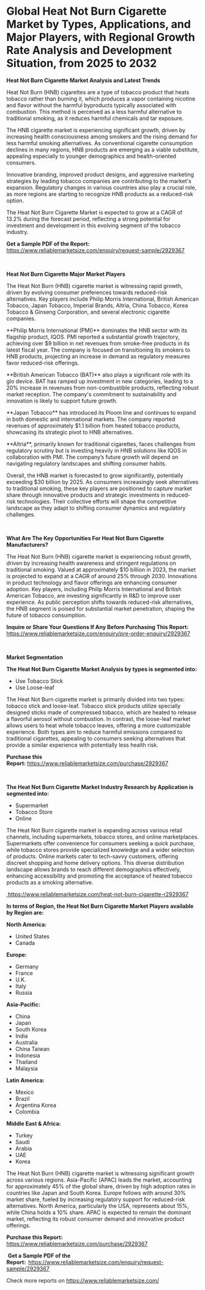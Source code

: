 <p><h1>Global Heat Not Burn Cigarette Market by Types, Applications, and Major Players, with Regional Growth Rate Analysis and Development Situation, from 2025 to 2032</h1></p><p><strong>Heat Not Burn Cigarette Market Analysis and Latest Trends</strong></p>
<p><p>Heat Not Burn (HNB) cigarettes are a type of tobacco product that heats tobacco rather than burning it, which produces a vapor containing nicotine and flavor without the harmful byproducts typically associated with combustion. This method is perceived as a less harmful alternative to traditional smoking, as it reduces harmful chemicals and tar exposure.</p><p>The HNB cigarette market is experiencing significant growth, driven by increasing health consciousness among smokers and the rising demand for less harmful smoking alternatives. As conventional cigarette consumption declines in many regions, HNB products are emerging as a viable substitute, appealing especially to younger demographics and health-oriented consumers.</p><p>Innovative branding, improved product designs, and aggressive marketing strategies by leading tobacco companies are contributing to the market's expansion. Regulatory changes in various countries also play a crucial role, as more regions are starting to recognize HNB products as a reduced-risk option. </p><p>The Heat Not Burn Cigarette Market is expected to grow at a CAGR of 13.2% during the forecast period, reflecting a strong potential for investment and development in this evolving segment of the tobacco industry.</p></p>
<p><strong>Get a Sample PDF of the Report:&nbsp;</strong> <a href="https://www.reliablemarketsize.com/enquiry/request-sample/2929367?utm_campaign=2314&utm_medium=2&utm_source=Github&utm_content=ia&utm_term=12032025&utm_id=heat-not-burn-cigarette">https://www.reliablemarketsize.com/enquiry/request-sample/2929367</a></p>
<p>&nbsp;</p>
<p><strong>Heat Not Burn Cigarette Major Market Players</strong></p>
<p><p>The Heat Not Burn (HNB) cigarette market is witnessing rapid growth, driven by evolving consumer preferences towards reduced-risk alternatives. Key players include Philip Morris International, British American Tobacco, Japan Tobacco, Imperial Brands, Altria, China Tobacco, Korea Tobacco & Ginseng Corporation, and several electronic cigarette companies.</p><p>**Philip Morris International (PMI)** dominates the HNB sector with its flagship product, IQOS. PMI reported a substantial growth trajectory, achieving over $9 billion in net revenues from smoke-free products in its latest fiscal year. The company is focused on transitioning its smokers to HNB products, projecting an increase in demand as regulatory measures favor reduced-risk offerings.</p><p>**British American Tobacco (BAT)** also plays a significant role with its glo device. BAT has ramped up investment in new categories, leading to a 20% increase in revenues from non-combustible products, reflecting robust market reception. The company's commitment to sustainability and innovation is likely to support future growth.</p><p>**Japan Tobacco** has introduced its Ploom line and continues to expand in both domestic and international markets. The company reported revenues of approximately $1.1 billion from heated tobacco products, showcasing its strategic pivot to HNB alternatives.</p><p>**Altria**, primarily known for traditional cigarettes, faces challenges from regulatory scrutiny but is investing heavily in HNB solutions like IQOS in collaboration with PMI. The company’s future growth will depend on navigating regulatory landscapes and shifting consumer habits.</p><p>Overall, the HNB market is forecasted to grow significantly, potentially exceeding $30 billion by 2025. As consumers increasingly seek alternatives to traditional smoking, these key players are positioned to capture market share through innovative products and strategic investments in reduced-risk technologies. Their collective efforts will shape the competitive landscape as they adapt to shifting consumer dynamics and regulatory challenges.</p></p>
<p>&nbsp;</p>
<p><strong>What Are The Key Opportunities For Heat Not Burn Cigarette Manufacturers?</strong></p>
<p><p>The Heat Not Burn (HNB) cigarette market is experiencing robust growth, driven by increasing health awareness and stringent regulations on traditional smoking. Valued at approximately $10 billion in 2023, the market is projected to expand at a CAGR of around 25% through 2030. Innovations in product technology and flavor offerings are enhancing consumer adoption. Key players, including Philip Morris International and British American Tobacco, are investing significantly in R&D to improve user experience. As public perception shifts towards reduced-risk alternatives, the HNB segment is poised for substantial market penetration, shaping the future of tobacco consumption.</p></p>
<p><strong>Inquire or Share Your Questions If Any Before Purchasing This Report:</strong> <a href="https://www.reliablemarketsize.com/enquiry/pre-order-enquiry/2929367?utm_campaign=2314&utm_medium=2&utm_source=Github&utm_content=ia&utm_term=12032025&utm_id=heat-not-burn-cigarette">https://www.reliablemarketsize.com/enquiry/pre-order-enquiry/2929367</a></p>
<p>&nbsp;</p>
<p><strong>Market Segmentation</strong></p>
<p><strong>The Heat Not Burn Cigarette Market Analysis by types is segmented into:</strong></p>
<p><ul><li>Use Tobacco Stick</li><li>Use Loose-leaf</li></ul></p>
<p><p>The Heat Not Burn cigarette market is primarily divided into two types: tobacco stick and loose-leaf. Tobacco stick products utilize specially designed sticks made of compressed tobacco, which are heated to release a flavorful aerosol without combustion. In contrast, the loose-leaf market allows users to heat whole tobacco leaves, offering a more customizable experience. Both types aim to reduce harmful emissions compared to traditional cigarettes, appealing to consumers seeking alternatives that provide a similar experience with potentially less health risk.</p></p>
<p><strong>Purchase this Report:&nbsp;</strong><a href="https://www.reliablemarketsize.com/purchase/2929367?utm_campaign=2314&utm_medium=2&utm_source=Github&utm_content=ia&utm_term=12032025&utm_id=heat-not-burn-cigarette">https://www.reliablemarketsize.com/purchase/2929367</a></p>
<p>&nbsp;</p>
<p><strong>The Heat Not Burn Cigarette Market Industry Research by Application is segmented into:</strong></p>
<p><ul><li>Supermarket</li><li>Tobacco Store</li><li>Online</li></ul></p>
<p><p>The Heat Not Burn cigarette market is expanding across various retail channels, including supermarkets, tobacco stores, and online marketplaces. Supermarkets offer convenience for consumers seeking a quick purchase, while tobacco stores provide specialized knowledge and a wider selection of products. Online markets cater to tech-savvy customers, offering discreet shopping and home delivery options. This diverse distribution landscape allows brands to reach different demographics effectively, enhancing accessibility and promoting the acceptance of heated tobacco products as a smoking alternative.</p></p>
<p><a href="https://www.reliablemarketsize.com/heat-not-burn-cigarette-r2929367?utm_campaign=2314&utm_medium=2&utm_source=Github&utm_content=ia&utm_term=12032025&utm_id=heat-not-burn-cigarette">&nbsp;https://www.reliablemarketsize.com/heat-not-burn-cigarette-r2929367</a></p>
<p><strong>In terms of Region, the Heat Not Burn Cigarette Market Players available by Region are:</strong></p>
<p>
    <p> <strong> North America: </strong>
        <ul>
            <li>United States</li>
            <li>Canada</li>
        </ul>
        </p> 
    <p> <strong> Europe: </strong>
        <ul>
            <li>Germany</li>
            <li>France</li>
            <li>U.K.</li>
            <li>Italy</li>
            <li>Russia</li>
        </ul>
        </p> 
    <p> <strong> Asia-Pacific: </strong>
        <ul>
            <li>China</li>
            <li>Japan</li>
            <li>South Korea</li>
            <li>India</li>
            <li>Australia</li>
            <li>China Taiwan</li>
            <li>Indonesia</li>
            <li>Thailand</li>
            <li>Malaysia</li>
        </ul>
        </p> 
    <p> <strong> Latin America: </strong>
        <ul>
            <li>Mexico</li>
            <li>Brazil</li>
            <li>Argentina Korea</li>
            <li>Colombia</li>
        </ul>
        </p> 
    <p> <strong> Middle East & Africa: </strong>
        <ul>
            <li>Turkey</li>
            <li>Saudi</li>
            <li>Arabia</li>
            <li>UAE</li>
            <li>Korea</li>
        </ul>
    </p>
    </p>
<p><p>The Heat Not Burn (HNB) cigarette market is witnessing significant growth across various regions. Asia-Pacific (APAC) leads the market, accounting for approximately 45% of the global share, driven by high adoption rates in countries like Japan and South Korea. Europe follows with around 30% market share, fueled by increasing regulatory support for reduced-risk alternatives. North America, particularly the USA, represents about 15%, while China holds a 10% share. APAC is expected to remain the dominant market, reflecting its robust consumer demand and innovative product offerings.</p></p>
<p><strong>Purchase this Report: </strong><a href="https://www.reliablemarketsize.com/purchase/2929367?utm_campaign=2314&utm_medium=2&utm_source=Github&utm_content=ia&utm_term=12032025&utm_id=heat-not-burn-cigarette">https://www.reliablemarketsize.com/purchase/2929367</a></p>
<p>&nbsp;<strong>Get a Sample PDF of the Report:&nbsp;&nbsp;</strong><a href="https://www.reliablemarketsize.com/enquiry/request-sample/2929367?utm_campaign=2314&utm_medium=2&utm_source=Github&utm_content=ia&utm_term=12032025&utm_id=heat-not-burn-cigarette">https://www.reliablemarketsize.com/enquiry/request-sample/2929367</a></p>
<p><strong></strong></p>
<p>Check more reports on <a href="https://www.reliablemarketsize.com/?utm_campaign=2314&utm_medium=2&utm_source=Github&utm_content=ia&utm_term=12032025&utm_id=heat-not-burn-cigarette">https://www.reliablemarketsize.com/</a></p>